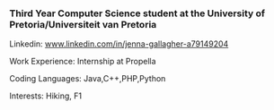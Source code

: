 ### Third Year Computer Science student at the University of Pretoria/Universiteit van Pretoria

Linkedin: www.linkedin.com/in/jenna-gallagher-a79149204

Work Experience: Internship at Propella

Coding Languages: Java,C++,PHP,Python

Interests: Hiking, F1


<!--
**JennaLynGallagher/JennaLynGallagher** is a ✨ _special_ ✨ repository because its `README.md` (this file) appears on your GitHub profile.

Here are some ideas to get you started:

- 🔭 I’m currently working on ...
- 🌱 I’m currently learning ...
- 👯 I’m looking to collaborate on ...
- 🤔 I’m looking for help with ...
- 💬 Ask me about ...
- 📫 How to reach me: ...
- 😄 Pronouns: ...
- ⚡ Fun fact: ...
-->
